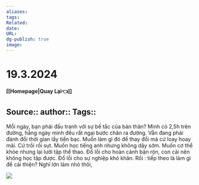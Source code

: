 ```yaml
---
aliases: 
tags: 
Related: 
date: 
URL: 
dg-publish: true
image:
---
```

# 19.3.2024
**[[Homepage|Quay Lại👈]]**

Source::
author::
Tags::
---

Mỗi ngày, bạn phải đấu tranh với sự bế tắc của bản thân?
Mình có 2,5h trên đường, hằng ngày mình đều rất ngại bước chân ra đường. Vẫn đang phải đánh đổi thời gian lấy tiền bạc.
Muốn làm gì đó để thay đổi mà cứ loay hoay mãi.
Cứ trồi rồi sụt.
Muốn học tiếng anh nhưng không dậy sớm.
Muốn cơ thể khỏe nhưng lại lười tập thể thao.
Đổ lỗi cho hoàn cảnh bận rộn, con cái nên không học tập được.
Đổ lỗi cho sự nghiệp khó khăn.
Rồi : tiếp theo là làm gì để cải thiện?
Nghĩ lớn làm nhỏ thôi,


![](https://i.imgur.com/GEdJxVP.png)
